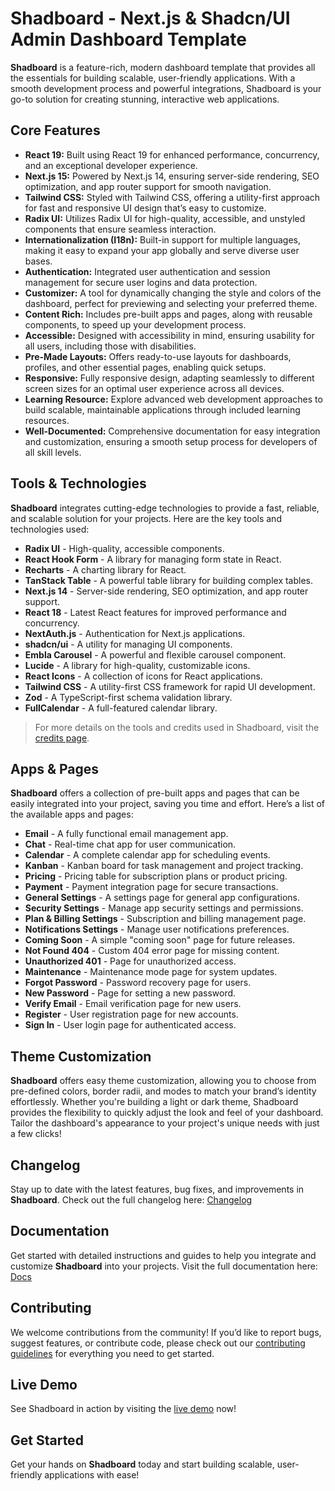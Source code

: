# Shadboard - Next.js & Shadcn/UI Admin Dashboard Template

**Shadboard** is a feature-rich, modern dashboard template that provides all the essentials for building scalable, user-friendly applications. With a smooth development process and powerful integrations, Shadboard is your go-to solution for creating stunning, interactive web applications.

## Core Features

- **React 19:** Built using React 19 for enhanced performance, concurrency, and an exceptional developer experience.
- **Next.js 15:** Powered by Next.js 14, ensuring server-side rendering, SEO optimization, and app router support for smooth navigation.
- **Tailwind CSS:** Styled with Tailwind CSS, offering a utility-first approach for fast and responsive UI design that’s easy to customize.
- **Radix UI:** Utilizes Radix UI for high-quality, accessible, and unstyled components that ensure seamless interaction.
- **Internationalization (I18n):** Built-in support for multiple languages, making it easy to expand your app globally and serve diverse user bases.
- **Authentication:** Integrated user authentication and session management for secure user logins and data protection.
- **Customizer:** A tool for dynamically changing the style and colors of the dashboard, perfect for previewing and selecting your preferred theme.
- **Content Rich:** Includes pre-built apps and pages, along with reusable components, to speed up your development process.
- **Accessible:** Designed with accessibility in mind, ensuring usability for all users, including those with disabilities.
- **Pre-Made Layouts:** Offers ready-to-use layouts for dashboards, profiles, and other essential pages, enabling quick setups.
- **Responsive:** Fully responsive design, adapting seamlessly to different screen sizes for an optimal user experience across all devices.
- **Learning Resource:** Explore advanced web development approaches to build scalable, maintainable applications through included learning resources.
- **Well-Documented:** Comprehensive documentation for easy integration and customization, ensuring a smooth setup process for developers of all skill levels.

## Tools & Technologies

**Shadboard** integrates cutting-edge technologies to provide a fast, reliable, and scalable solution for your projects. Here are the key tools and technologies used:

- **Radix UI** - High-quality, accessible components.
- **React Hook Form** - A library for managing form state in React.
- **Recharts** - A charting library for React.
- **TanStack Table** - A powerful table library for building complex tables.
- **Next.js 14** - Server-side rendering, SEO optimization, and app router support.
- **React 18** - Latest React features for improved performance and concurrency.
- **NextAuth.js** - Authentication for Next.js applications.
- **shadcn/ui** - A utility for managing UI components.
- **Embla Carousel** - A powerful and flexible carousel component.
- **Lucide** - A library for high-quality, customizable icons.
- **React Icons** - A collection of icons for React applications.
- **Tailwind CSS** - A utility-first CSS framework for rapid UI development.
- **Zod** - A TypeScript-first schema validation library.
- **FullCalendar** - A full-featured calendar library.

> For more details on the tools and credits used in Shadboard, visit the [credits page](https://shadboard.vercel.app/docs/miscellaneous/credits).

## Apps & Pages

**Shadboard** offers a collection of pre-built apps and pages that can be easily integrated into your project, saving you time and effort. Here’s a list of the available apps and pages:

- **Email** - A fully functional email management app.
- **Chat** - Real-time chat app for user communication.
- **Calendar** - A complete calendar app for scheduling events.
- **Kanban** - Kanban board for task management and project tracking.
- **Pricing** - Pricing table for subscription plans or product pricing.
- **Payment** - Payment integration page for secure transactions.
- **General Settings** - A settings page for general app configurations.
- **Security Settings** - Manage app security settings and permissions.
- **Plan & Billing Settings** - Subscription and billing management page.
- **Notifications Settings** - Manage user notifications preferences.
- **Coming Soon** - A simple "coming soon" page for future releases.
- **Not Found 404** - Custom 404 error page for missing content.
- **Unauthorized 401** - Page for unauthorized access.
- **Maintenance** - Maintenance mode page for system updates.
- **Forgot Password** - Password recovery page for users.
- **New Password** - Page for setting a new password.
- **Verify Email** - Email verification page for new users.
- **Register** - User registration page for new accounts.
- **Sign In** - User login page for authenticated access.

## Theme Customization

**Shadboard** offers easy theme customization, allowing you to choose from pre-defined colors, border radii, and modes to match your brand’s identity effortlessly. Whether you're building a light or dark theme, Shadboard provides the flexibility to quickly adjust the look and feel of your dashboard. Tailor the dashboard's appearance to your project's unique needs with just a few clicks!

## Changelog

Stay up to date with the latest features, bug fixes, and improvements in **Shadboard**. Check out the full changelog here: [Changelog](https://github.com/Qualiora/shadboard/blob/main/CHANGELOG.md)

## Documentation

Get started with detailed instructions and guides to help you integrate and customize **Shadboard** into your projects. Visit the full documentation here: [Docs](https://shadboard.vercel.app/docs)

## Contributing

We welcome contributions from the community! If you’d like to report bugs, suggest features, or contribute code, please check out our [contributing guidelines](https://github.com/Qualiora/shadboard/blob/main/CONTRIBUTING.md) for everything you need to get started.

## Live Demo

See Shadboard in action by visiting the [live demo](https://shadboard.vercel.app/) now!

## Get Started

Get your hands on **Shadboard** today and start building scalable, user-friendly applications with ease!

